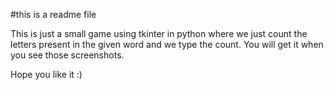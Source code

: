 #this is a readme file


This is just a small game using tkinter in python where we just count the letters present in the given word and we type the count. You will get it when you see those screenshots.

Hope you like it :)